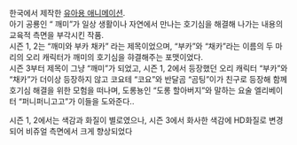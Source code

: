 한국에서 제작한 [유아용 애니메이션](%EC%9C%A0%EC%95%84%EC%9A%A9%20%EC%95%A0%EB%8B%88%EB%A9%94%EC%9D%B4%EC%85%98.md).  
아기 공룡인 “ 깨미”가 일상 생활이나 자연에서 만나는 호기심을 해결해 나가는 내용의 교육적 측면을 부각시킨 작품.  
시즌 1, 2는 “깨미와 부카 채카” 라는 제목이었으며, “부카”와 “채카”라는 이름의 두 마리의 오리 캐릭터가 깨미의 호기심을 햐결해주는
포맷이었다.  
시즌 3부터 제목이 그냥 “깨미”가 되었고, 시즌 1, 2에서 등장했던 오리 캐릭터 “부카”와 “채카”가 더이상 등장하지 않고 코요테
“코요”와 반달곰 “곰팅”이가 친구로 등장해 함께 호기심 해결을 위한 모험을 떠나며, 도롱뇽인 “도롱 할아버지”와 말하는 요술 엘리베이터
“퍼니퍼니고고”가 이들을 도와준다..

시즌 1, 2에서는 색감과 화질이 별로였으나, 시즌 3에서 화사한 색감에 HD화질로 변경되어 비쥬얼 측면에서 크게 향상되었다  

